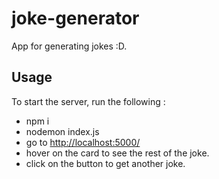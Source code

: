 # joke-generator

App for generating jokes :D.

## Usage

To start the server, run the following :

- npm i
- nodemon index.js
- go to <http://localhost:5000/>
- hover on the card to see the rest of the joke.
- click on the button to get another joke.
